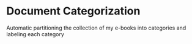 # Document Categorization
 Automatic partitioning the collection of my e-books into categories and labeling each category
